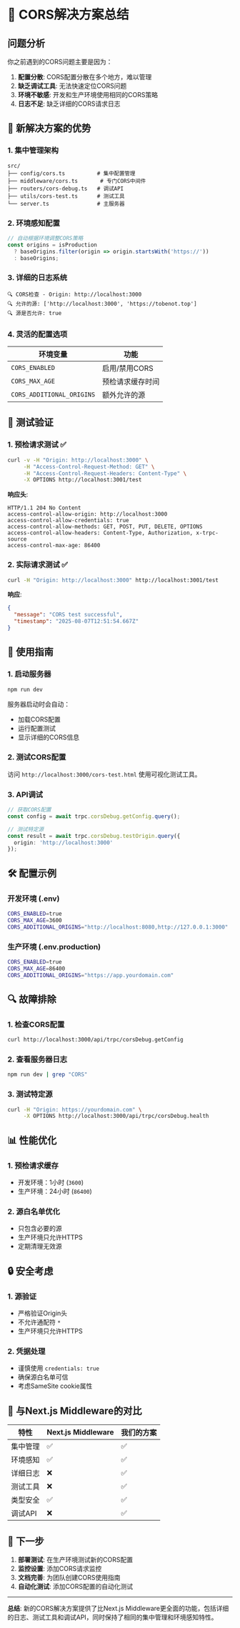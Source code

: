 # 🎉 CORS解决方案总结

## 问题分析

你之前遇到的CORS问题主要是因为：

1. **配置分散**: CORS配置分散在多个地方，难以管理
2. **缺乏调试工具**: 无法快速定位CORS问题
3. **环境不敏感**: 开发和生产环境使用相同的CORS策略
4. **日志不足**: 缺乏详细的CORS请求日志

## 🚀 新解决方案的优势

### 1. 集中管理架构

```
src/
├── config/cors.ts          # 集中配置管理
├── middleware/cors.ts       # 专门CORS中间件
├── routers/cors-debug.ts   # 调试API
├── utils/cors-test.ts      # 测试工具
└── server.ts               # 主服务器
```

### 2. 环境感知配置

```typescript
// 自动根据环境调整CORS策略
const origins = isProduction 
  ? baseOrigins.filter(origin => origin.startsWith('https://'))
  : baseOrigins;
```

### 3. 详细的日志系统

```
🔍 CORS检查 - Origin: http://localhost:3000
🔍 允许的源: ['http://localhost:3000', 'https://tobenot.top']
🔍 源是否允许: true
```

### 4. 灵活的配置选项

| 环境变量 | 功能 |
|---------|------|
| `CORS_ENABLED` | 启用/禁用CORS |
| `CORS_MAX_AGE` | 预检请求缓存时间 |
| `CORS_ADDITIONAL_ORIGINS` | 额外允许的源 |

## 🧪 测试验证

### 1. 预检请求测试 ✅

```bash
curl -v -H "Origin: http://localhost:3000" \
     -H "Access-Control-Request-Method: GET" \
     -H "Access-Control-Request-Headers: Content-Type" \
     -X OPTIONS http://localhost:3001/test
```

**响应头**:
```
HTTP/1.1 204 No Content
access-control-allow-origin: http://localhost:3000
access-control-allow-credentials: true
access-control-allow-methods: GET, POST, PUT, DELETE, OPTIONS
access-control-allow-headers: Content-Type, Authorization, x-trpc-source
access-control-max-age: 86400
```

### 2. 实际请求测试 ✅

```bash
curl -H "Origin: http://localhost:3000" http://localhost:3001/test
```

**响应**:
```json
{
  "message": "CORS test successful",
  "timestamp": "2025-08-07T12:51:54.667Z"
}
```

## 🔧 使用指南

### 1. 启动服务器

```bash
npm run dev
```

服务器启动时会自动：
- 加载CORS配置
- 运行配置测试
- 显示详细的CORS信息

### 2. 测试CORS配置

访问 `http://localhost:3000/cors-test.html` 使用可视化测试工具。

### 3. API调试

```typescript
// 获取CORS配置
const config = await trpc.corsDebug.getConfig.query();

// 测试特定源
const result = await trpc.corsDebug.testOrigin.query({
  origin: 'http://localhost:3000'
});
```

## 🛠️ 配置示例

### 开发环境 (.env)
```bash
CORS_ENABLED=true
CORS_MAX_AGE=3600
CORS_ADDITIONAL_ORIGINS="http://localhost:8080,http://127.0.0.1:3000"
```

### 生产环境 (.env.production)
```bash
CORS_ENABLED=true
CORS_MAX_AGE=86400
CORS_ADDITIONAL_ORIGINS="https://app.yourdomain.com"
```

## 🔍 故障排除

### 1. 检查CORS配置
```bash
curl http://localhost:3000/api/trpc/corsDebug.getConfig
```

### 2. 查看服务器日志
```bash
npm run dev | grep "CORS"
```

### 3. 测试特定源
```bash
curl -H "Origin: https://yourdomain.com" \
     -X OPTIONS http://localhost:3000/api/trpc/corsDebug.health
```

## 📊 性能优化

### 1. 预检请求缓存
- 开发环境：1小时 (`3600`)
- 生产环境：24小时 (`86400`)

### 2. 源白名单优化
- 只包含必要的源
- 生产环境只允许HTTPS
- 定期清理无效源

## 🔒 安全考虑

### 1. 源验证
- 严格验证Origin头
- 不允许通配符 `*`
- 生产环境只允许HTTPS

### 2. 凭据处理
- 谨慎使用 `credentials: true`
- 确保源白名单可信
- 考虑SameSite cookie属性

## 🎯 与Next.js Middleware的对比

| 特性 | Next.js Middleware | 我们的方案 |
|------|-------------------|-----------|
| 集中管理 | ✅ | ✅ |
| 环境感知 | ✅ | ✅ |
| 详细日志 | ❌ | ✅ |
| 测试工具 | ❌ | ✅ |
| 类型安全 | ✅ | ✅ |
| 调试API | ❌ | ✅ |

## 🚀 下一步

1. **部署测试**: 在生产环境测试新的CORS配置
2. **监控设置**: 添加CORS请求监控
3. **文档完善**: 为团队创建CORS使用指南
4. **自动化测试**: 添加CORS配置的自动化测试

---

**总结**: 新的CORS解决方案提供了比Next.js Middleware更全面的功能，包括详细的日志、测试工具和调试API，同时保持了相同的集中管理和环境感知特性。